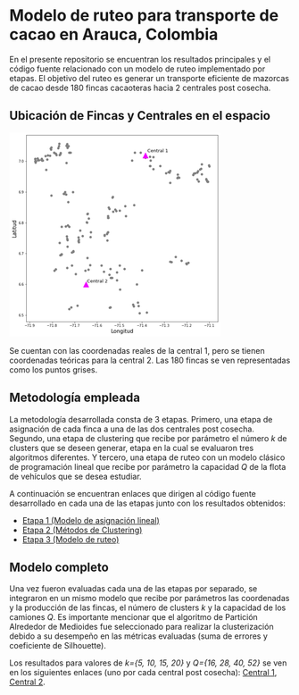 # Modelo de ruteo para transporte de cacao en Arauca, Colombia
En el presente repositorio se encuentran los resultados principales y el código fuente relacionado con un modelo de ruteo implementado por etapas. El objetivo del ruteo es generar un transporte eficiente de mazorcas de cacao desde 180 fincas cacaoteras hacia 2 centrales post cosecha.
## Ubicación de Fincas y Centrales en el espacio

![](ImDOC/UbFyC.png)

Se cuentan con las coordenadas reales de la central 1, pero se tienen coordenadas teóricas para la central 2. Las 180 fincas se ven representadas como los puntos grises.

## Metodología empleada
La metodología desarrollada consta de 3 etapas. Primero, una etapa de asignación de cada finca a una de las dos centrales post cosecha. Segundo, una etapa de clustering que recibe por parámetro el número *k* de clusters que se deseen generar, etapa en la cual se evaluaron tres algoritmos diferentes. Y tercero, una etapa de ruteo con un modelo clásico de programación lineal que recibe por parámetro la capacidad *Q* de la flota de vehículos que se desea estudiar.

A continuación se encuentran enlaces que dirigen al código fuente desarrollado en cada una de las etapas junto con los resultados obtenidos:
- [Etapa 1 (Modelo de asignación lineal)](Scripts/Etapa1/Etapa1_Asignacion.ipynb)
- [Etapa 2 (Métodos de Clustering)](Scripts/Etapa2)
- [Etapa 3 (Modelo de ruteo)](Scripts/Etapa3/Etapa3_RuteoCVRP.ipynb)

## Modelo completo
Una vez fueron evaluadas cada una de las etapas por separado, se integraron en un mismo modelo que recibe por parámetros las coordenadas y la producción de las fincas, el número de clusters *k* y la capacidad de los camiones *Q*. Es importante mencionar que el algoritmo de Partición Alrededor de Medioides fue seleccionado para realizar la clusterización debido a su desempeño en las métricas evaluadas (suma de errores y coeficiente de Silhouette). 

Los resultados para valores de *k={5, 10, 15, 20}* y *Q={16, 28, 40, 52}* se ven en los siguientes enlaces (uno por cada central post cosecha): [Central 1](Scripts/ModeloCompleto/ModeloCompletoC1.ipynb), [Central 2](Scripts/ModeloCompleto/ModeloCompletoC2.ipynb).
